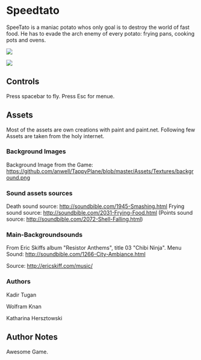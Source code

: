 # Speedtato

SpeeTato is a maniac potato whos only goal is to destroy the world of fast food. He has to evade the arch enemy of every potato: frying pans, cooking pots and ovens.

![](http://i.imgur.com/K5gDirk.png)

![](http://i.imgur.com/aTqYBSa.png)


## Controls
Press spacebar to fly.
Press Esc for menue.

## Assets
Most of the assets are own creations with paint and paint.net. Following few Assets are taken from the holy internet.

### Background Images
Background Image from the Game:
https://github.com/anwell/TappyPlane/blob/master/Assets/Textures/background.png



### Sound assets sources
Death sound source:   http://soundbible.com/1945-Smashing.html
Frying sound source:  http://soundbible.com/2031-Frying-Food.html
(Points sound source: http://soundbible.com/2072-Shell-Falling.html)

### Main-Backgroundsounds
From Eric Skiffs album "Resistor Anthems", 
title 03 "Chibi Ninja".
Menu Sound: http://soundbible.com/1266-City-Ambiance.html

Source: http://ericskiff.com/music/

### Authors
Kadir Tugan

Wolfram Knan 

Katharina Hersztowski

## Author Notes
Awesome Game.
